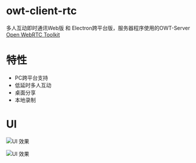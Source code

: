 # owt-client-rtc
多人互动即时通讯Web版 和 Electron跨平台版，服务器程序使用的OWT-Server [Open WebRTC Toolkit](https://github.com/open-webrtc-toolkit/)

# 特性
- PC跨平台支持
- 低延时多人互动
- 桌面分享
- 本地录制

# UI
![UI 效果](https://github.com/HeiSir2014/owt-client-rtc/blob/main/static/imgs/ui-01.png?raw=true)

![UI 效果](https://github.com/HeiSir2014/owt-client-rtc/blob/main/static/imgs/ui-02.png?raw=true)
